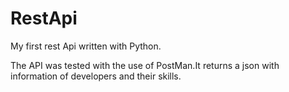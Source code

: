 # RestApi
My first rest Api written with Python.


The API was tested with the use of PostMan.It returns a json with information of developers and their skills.
